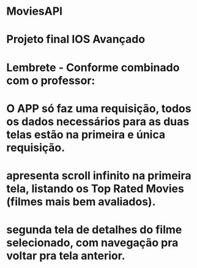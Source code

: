 # MoviesAPI
# Projeto final IOS Avançado
#
# Lembrete - Conforme combinado com o professor:
#
# O APP só faz uma requisição, todos os dados necessários para as duas telas estão na primeira e única requisição.
#
# apresenta scroll infinito na primeira tela, listando os Top Rated Movies (filmes mais bem avaliados).
# segunda tela de detalhes do filme selecionado, com navegação pra voltar pra tela anterior.

